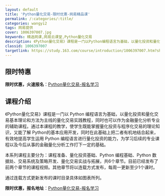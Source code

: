 ```yaml
---
layout: default
title: 'Python量化交易-限时优惠-网易精品课'
permalink: /:categories/:title/
categories: wangyi2
tags: 网易提供
cover: 1006397007.jpg
keywords: 精选网课,网易云课堂,Python量化交易
description: 《Python量化交易》课程是一门以Python编程语言为基础，以量化投资和量化交易基本理论和方法为主线的量化交易实践教
classid: 1006397007
targetlink: https://study.163.com/course/introduction/1006397007.htm?share=1&shareId=1025206652&utm_campaign=share&utm_medium=iphoneShare&utm_source=&utm_u=1025206652
---
```


## 限时特惠

**限时优惠，火速报名**：[Python量化交易-报名学习](https://study.163.com/course/introduction/1006397007.htm?share=1&shareId=1025206652&utm_campaign=share&utm_medium=iphoneShare&utm_source=&utm_u=1025206652)

## 课程介绍

《Python量化交易》课程是一门以 Python 编程语言为基础，以量化投资和量化交易基本理论和方法为主线的量化交易实践教程，同时也可以作为金融量化分析专业的辅助课程。通过本课程的教学，使学生既能掌握量化投资与程序化交易的理论知识，又能了解 Python的基本应用开发，同时在此基础上把二者有机地结合起来，有效地提高学生运用 Python 编程语言进行量化投资的能力，为学习后续的专业课程以及今后从事的金融量化分析工作打下一定的基础。



本系列课程主要分为：课程准备、量化投资基础、Python 编程基础、Python 数据处、交易系统及策略开发、量化交易实战与拓展，共6个章节。目前已经发布了前两个章节的课程视频。其他章节将以连载方式发布，每周一更新至少1个课时。



通过连载方式更新发布的课时目录具体如图表所列。

**限时优惠，报名地址**：[Python量化交易-报名学习](https://study.163.com/course/introduction/1006397007.htm?share=1&shareId=1025206652&utm_campaign=share&utm_medium=iphoneShare&utm_source=&utm_u=1025206652)

